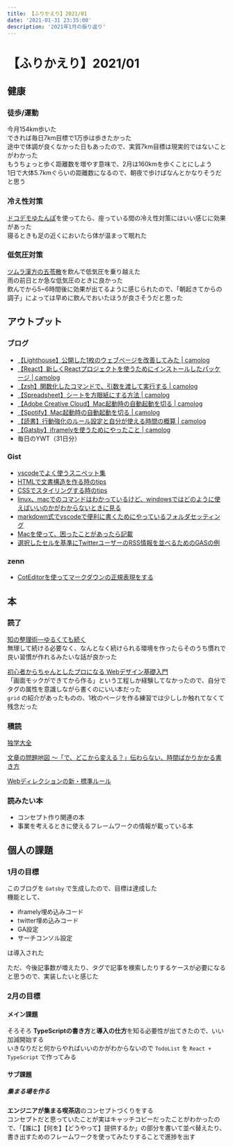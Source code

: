 ```yaml
---
title: 【ふりかえり】2021/01
date: '2021-01-31 23:35:00'
description: '2021年1月の振り返り'
---
```


# 【ふりかえり】2021/01

## 健康

### 徒歩/運動
今月154km歩いた  
できれば毎日7km目標で1万歩は歩きたかった  
途中で体調が良くなかった日もあったので、実質7km目標は現実的ではないことがわかった  
もうちょっと歩く距離数を増やす意味で、2月は160kmを歩くことにしよう  
1日で大体5.7kmぐらいの距離数になるので、朝夜で歩けばなんとかなりそうだと思う

### 冷え性対策

[ドコデモゆたんぽ](https://item.rakuten.co.jp/soukai/4975333400864/)を使ってたら、座っている間の冷え性対策にはいい感じに効果があった  
寝るときも足の近くにおいたら体が温まって眠れた

### 低気圧対策

[ツムラ漢方の五苓散](https://www.amazon.co.jp/gp/product/B07B7RNN43/ref=ppx_yo_dt_b_asin_title_o08_s01?ie=UTF8&psc=1)を飲んで低気圧を乗り越えた  
雨の前日とか急な低気圧のときに良かった  
飲んでから5~6時間後に効果が出てるように感じられたので、「朝起きてからの調子」によっては早めに飲んでおいたほうが良さそうだと思った

## アウトプット

### ブログ

- [【Lighthouse】公開した1枚のウェブページを改善してみた | camolog](https://expfrom.me/lighthouse-Improvement/)
- [【React】新しくReactプロジェクトを使うためにインストールしたパッケージ | camolog](https://expfrom.me/react-redux-project-babel-set/)
- [【zsh】関数化したコマンドで、引数を渡して実行する | camolog](https://expfrom.me/zsh-make-command-with-argument/)
- [【Spreadsheet】シートを方眼紙にする方法 | camolog](https://expfrom.me/graph-paper-with-spreadsheet/)
- [【Adobe Creative Cloud】Mac起動時の自動起動を切る | camolog](https://expfrom.me/turn-off-adobe-creative-cloud-launch/)
- [【Spotify】Mac起動時の自動起動を切る | camolog](https://expfrom.me/turn-off-spotify-launch-function/)
- [【読書】行動強化のルール設定と自分が使える時間の概算 | camolog](https://expfrom.me/get-better-techique-time-and-reward/)
- [【Gatsby】iframelyを使うためにやったこと | camolog](https://expfrom.me/gatsby-use-iframely.md/)
- 毎日のYWT（31日分）

### Gist

- [vscodeでよく使うスニペット集](https://gist.github.com/LeeDDHH/82bb589278c41068476f23e1ea7b921d)
- [HTMLで文書構造を作る時のtips](https://gist.github.com/LeeDDHH/a4200a0124c34cddd7498929d0df814d)
- [CSSでスタイリングする時のtips](https://gist.github.com/LeeDDHH/bbafebb7e31aa7e13c9ef1c8dcd40427)
- [linux、macでのコマンドはわかっているけど、windowsではどのように使えばいいのかがわからないときに見る](https://gist.github.com/LeeDDHH/bade1122f174e1d6b9bcaf5f4d06659e)
- [markdown式でvscodeで便利に書くためにやっているフォルダセッティング](https://gist.github.com/LeeDDHH/917142ea5a68b2a1658f3f36c9f9773d)
- [Macを使って、困ったことがあったら記載](https://gist.github.com/LeeDDHH/a3298867ecd5c50b9ddf36f3fe76a78a)
- [選択したセルを基準にTwitterユーザーのRSS情報を並べるためのGASの例](https://gist.github.com/LeeDDHH/3f2d93237433ddb6d3294c31d8a8672f)

### zenn

- [CotEditorを使ってマークダウンの正規表現をする](https://zenn.dev/camomile_cafe/scraps/d18ce2bf129623)

## 本

### 読了

[知の整理術―ゆるくても続く](https://github.com/LeeDDHH/book-output/blob/main/%E7%9F%A5%E3%81%AE%E6%95%B4%E7%90%86%E8%A1%93/list.md)  
無理して続ける必要なく、なんとなく続けられる環境を作ったらそのうち慣れで良い習慣が作れるみたいな話が良かった

[初心者からちゃんとしたプロになる Webデザイン基礎入門](https://github.com/LeeDDHH/book-output/blob/main/%E5%88%9D%E5%BF%83%E8%80%85%E3%81%8B%E3%82%89%E3%81%A1%E3%82%83%E3%82%93%E3%81%A8%E3%81%97%E3%81%9F%E3%83%97%E3%83%AD%E3%81%AB%E3%81%AA%E3%82%8B_Web%E3%83%87%E3%82%B6%E3%82%A4%E3%83%B3%E5%9F%BA%E7%A4%8E%E5%85%A5%E9%96%80/list.md)  
「画面モックができてから作る」という工程しか経験してなかったので、自分でタグの属性を意識しながら書くのにいい本だった  
`grid` の紹介があったものの、1枚のページを作る練習では少ししか触れてなくて残念だった

### 積読

[独学大全](https://github.com/LeeDDHH/book-output/blob/main/%E7%8B%AC%E5%AD%A6%E5%A4%A7%E5%85%A8/0_list.md#%E7%8B%AC%E5%AD%A6%E5%A4%A7%E5%85%A8)

[文章の問題地図 ～「で、どこから変える？」伝わらない、時間ばかりかかる書き方](https://github.com/LeeDDHH/book-output/blob/main/%E6%96%87%E7%AB%A0%E3%81%AE%E5%95%8F%E9%A1%8C%E5%9C%B0%E5%9B%B3/list.md)

[Webディレクションの新・標準ルール](https://github.com/LeeDDHH/book-output/blob/main/Web%E3%83%87%E3%82%A3%E3%83%AC%E3%82%AF%E3%82%B7%E3%83%A7%E3%83%B3%E3%81%AE%E6%96%B0%E3%83%BB%E6%A8%99%E6%BA%96%E3%83%AB%E3%83%BC%E3%83%AB_%E7%8F%BE%E5%A0%B4%E3%81%AE%E5%8A%B9%E7%8E%87%E3%82%92%E3%82%A2%E3%83%83%E3%83%97%E3%81%99%E3%82%8B%E6%9C%80%E6%96%B0%E3%83%AF%E3%83%BC%E3%82%AF%E3%83%95%E3%83%AD%E3%83%BC%E3%81%A8%E3%83%9E%E3%83%8D%E3%82%B8%E3%83%A1%E3%83%B3%E3%83%88/list.md)

### 読みたい本

- コンセプト作り関連の本
- 事業を考えるときに使えるフレームワークの情報が載っている本

## 個人の課題

### 1月の目標

このブログを `Gatsby` で生成したので、目標は達成した  
機能として、

- iframely埋め込みコード
- twitter埋め込みコード
- GA設定
- サーチコンソル設定

は導入された

ただ、今後記事数が増えたり、タグで記事を検索したりするケースが必要になると思うので、実装したいと感じた

### 2月の目標

#### メイン課題

そろそろ **TypeScriptの書き方**と**導入の仕方**を知る必要性が出てきたので、いい加減開始する  
いきなりだと何からやればいいのかがわからないので `TodoList` を `React + TypeScript` で作ってみる

#### サブ課題

##### 集まる場を作る

**エンジニアが集まる喫茶店**のコンセプトづくりをする  
コンセプトだと思っていたことが実はキャッチコピーだったことがわかったので、「【誰に】【何を】【どうやって】提供するか」の部分を書いて並べ替えたり、書き出すためのフレームワークを使ってみたりすることで進捗を出す
